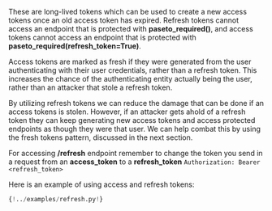 These are long-lived tokens which can be used to create a new access tokens once an old access token has expired. Refresh tokens cannot access an endpoint that is protected with **paseto_required()**, and access tokens cannot access an endpoint that is protected with **paseto_required(refresh_token=True)**.

Access tokens are marked as fresh if they were generated from the user authenticating with their user credentials, rather than a refresh token. This increases the chance of the authenticating entity actually being the user, rather than an attacker that stole a refresh token.

By utilizing refresh tokens we can reduce the damage that can be done if an access tokens is stolen. However, if an attacker gets ahold of a refresh token they can keep generating new access tokens and access protected endpoints as though they were that user. We can help combat this by using the fresh tokens pattern, discussed in the next section.

For accessing **/refresh** endpoint remember to change the token you send in a request from an **access_token** to a **refresh_token**
    `Authorization: Bearer <refresh_token>`

Here is an example of using access and refresh tokens:

```python hl_lines="35 46"
{!../examples/refresh.py!}
```
